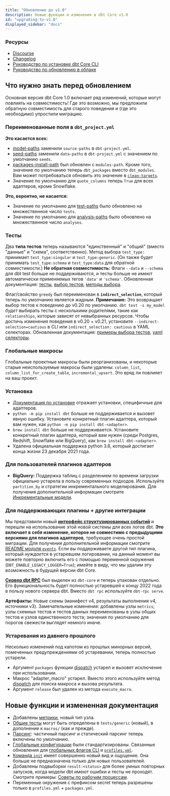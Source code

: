 ```yaml
---
title: "Обновление до v1.0"
description: Новые функции и изменения в dbt Core v1.0
id: "upgrading-to-v1.0"
displayed_sidebar: "docs"
---
```



### Ресурсы

- [Discourse](https://discourse.getdbt.com/t/3180)
- [Changelog](https://github.com/dbt-labs/dbt-core/blob/1.0.latest/CHANGELOG.md)
- [Руководство по установке dbt Core CLI](/docs/core/installation-overview)
- [Руководство по обновлению в облаке](/docs/dbt-versions/upgrade-dbt-version-in-cloud)

## Что нужно знать перед обновлением

Основная версия dbt Core 1.0 включает ряд изменений, которые могут повлиять на совместимость! Где это возможно, мы предложили обратную совместимость для старого поведения и (где это необходимо) упростили миграцию.

### Переименованные поля в `dbt_project.yml`

**Это касается всех:**
- [model-paths](/reference/project-configs/model-paths) заменили `source-paths` в `dbt-project.yml`.
- [seed-paths](/reference/project-configs/seed-paths) заменили `data-paths` в `dbt-project.yml` с значением по умолчанию `seeds`.
- [packages-install-path](/reference/project-configs/packages-install-path) был обновлен с `modules-path`. Кроме того, значение по умолчанию теперь `dbt_packages` вместо `dbt_modules`. Вам может потребоваться обновить это значение в [`clean-targets`](/reference/project-configs/clean-targets).
- Значение по умолчанию для `quote_columns` теперь `True` для всех адаптеров, кроме Snowflake.

**Это, вероятно, не касается:**
- Значение по умолчанию для [test-paths](/reference/project-configs/test-paths) было обновлено на множественное число `tests`.
- Значение по умолчанию для [analysis-paths](/reference/project-configs/analysis-paths) было обновлено на множественное число `analyses`.

### Тесты

Два **типа тестов** теперь называются "единственный" и "общий" (вместо "данные" и "схема", соответственно). Метод выбора `test_type:` принимает `test_type:singular` и `test_type:generic`. (Он также будет принимать `test_type:schema` и `test_type:data` для обратной совместимости.) **Не обратная совместимость:** Флаги `--data` и `--schema` для dbt test больше не поддерживаются, и тесты больше не имеют автоматически применяемых тегов `'data'` и `'schema'`. Обновленная документация: [тесты](/docs/build/data-tests), [выбор тестов](/reference/node-selection/test-selection-examples), [методы выбора](/reference/node-selection/methods).

Флаг/свойство `greedy` был переименован в **`indirect_selection`**, который теперь по умолчанию является жадным. **Примечание:** Это возвращает выбор тестов к поведению до v0.20 по умолчанию. `dbt test -s my_model` _будет_ выбирать тесты с несколькими родителями, такие как `relationships`, которые зависят от невыбранных ресурсов. Чтобы достичь изменения поведения в v0.20 + v0.21, установите `--indirect-selection=cautious` в CLI или `indirect_selection: cautious` в YAML селекторах. Обновленная документация: [примеры выбора тестов](/reference/node-selection/test-selection-examples), [yaml селекторы](/reference/node-selection/yaml-selectors).

### Глобальные макросы

Глобальные проектные макросы были реорганизованы, и некоторые старые неиспользуемые макросы были удалены: `column_list`, `column_list_for_create_table`, `incremental_upsert`. Это вряд ли повлияет на ваш проект.

### Установка

- [Документация по установке](/docs/supported-data-platforms) отражает установки, специфичные для адаптеров.
- `python -m pip install dbt` больше не поддерживается и вызовет явную ошибку. Установите конкретный плагин адаптера, который вам нужен, как `python -m pip install dbt-<adapter>`.
- `brew install dbt` больше не поддерживается. Установите конкретный плагин адаптера, который вам нужен (среди Postgres, Redshift, Snowflake или BigQuery), как `brew install dbt-<adapter>`.
- Удалена официальная поддержка python 3.6, который достигает конца жизни 23 декабря 2021 года.

### Для пользователей плагинов адаптеров

- **BigQuery:** Поддержка таблиц с разделением по времени загрузки официально устарела в пользу современных подходов. Используйте `partition_by` и стратегии инкрементального моделирования. Для получения дополнительной информации смотрите [Инкрементальные модели](/docs/build/incremental-models).

### Для поддерживающих плагины + другие интеграции

Мы представили новый [**интерфейс структурированных событий**](/reference/events-logging) и перешли на использование этой новой системы для всех логов dbt. **Это включает в себя изменение, которое не совместимо с предыдущими версиями для плагинов адаптеров**, требующее очень простой миграции. Для получения дополнительной информации смотрите [README модуля `events`](https://github.com/dbt-labs/dbt-core/blob/HEAD/core/dbt/events/README.md#adapter-maintainers). Если вы поддерживаете другой тип плагина, который _нуждается_ в устаревшем логировании, на данный момент вы можете повторно включить его с помощью переменной окружения (`DBT_ENABLE_LEGACY_LOGGER=True`); имейте в виду, что мы удалим эту возможность в будущей версии dbt Core.

[**Сервер dbt RPC**](/reference/commands/rpc) был выделен из `dbt-core` и теперь упакован отдельно. Его функциональность будет полностью устаревшей к концу 2022 года в пользу нового сервера dbt. Вместо `dbt rpc` используйте `dbt-rpc serve`.

**Артефакты:** Новые схемы (манифест v4, результаты выполнения v4, источники v3). Замечательные изменения: добавлены узлы `metrics`; узлы схемных тестов и тестов данных переименованы в узлы общих тестов и узлов единственного теста; значения по умолчанию для порогов свежести выглядят немного иначе.

### Устаревания из давнего прошлого

Несколько изменений под капотом из прошлых минорных версий, помеченных предупреждениями об устаревании, теперь полностью устарели.
- Аргумент `packages` функции [dispatch](/reference/dbt-jinja-functions/dispatch) устарел и вызовет исключение при использовании.
- Макрос "adapter_macro" устарел. Вместо этого используйте метод [dispatch](/reference/dbt-jinja-functions/dispatch) для поиска макроса и вызова результата.
- Аргумент `release` был удален из метода `execute_macro`.

## Новые функции и измененная документация

- Добавлены [метрики](/docs/build/build-metrics-intro), новый тип узла.
- [Общие тесты](/best-practices/writing-custom-generic-tests) могут быть определены в `tests/generic` (новый), в дополнение к `macros/` (как и прежде).
- [Парсинг](/reference/parsing): частичный парсинг и статический парсинг теперь включены по умолчанию.
- [Глобальные конфигурации](/reference/global-configs/about-global-configs) были стандартизированы. Связанные обновления для [глобальных флагов CLI](/reference/global-configs/about-global-configs) и [`profiles.yml`](/docs/core/connect-data-platform/profiles.yml).
- [Команда `init`](/reference/commands/init) имеет совершенно новый вид и ощущение. Она больше не предназначена только для новых пользователей.
- Добавлены подвыборки `result:<status>` для более умных повторных запусков, когда модели dbt имеют ошибки и тесты не проходят. Смотрите примеры: [Советы по рабочим процессам](/best-practices/best-practice-workflows#pro-tips-for-workflows).
- Переменные окружения с префиксом secret теперь разрешены только в `profiles.yml` + `packages.yml`.